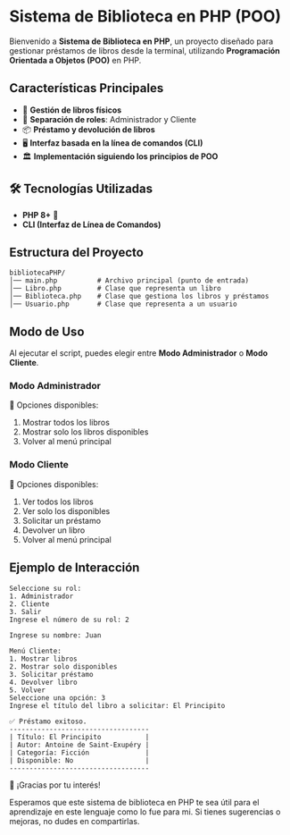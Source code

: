 # Sistema de Biblioteca en PHP (POO)

Bienvenido a **Sistema de Biblioteca en PHP**, un proyecto diseñado para gestionar préstamos de libros desde la terminal, utilizando **Programación Orientada a Objetos (POO)** en PHP.

## Características Principales
- 📖 **Gestión de libros físicos**
- 🔑 **Separación de roles**: Administrador y Cliente
- 📦 **Préstamo y devolución de libros**
- 🖥️ **Interfaz basada en la línea de comandos (CLI)**
- 🏛 **Implementación siguiendo los principios de POO**

## 🛠️ Tecnologías Utilizadas
- **PHP 8+** 🐘
- **CLI (Interfaz de Línea de Comandos)**

## Estructura del Proyecto
```
bibliotecaPHP/
│── main.php          # Archivo principal (punto de entrada)
│── Libro.php         # Clase que representa un libro
│── Biblioteca.php    # Clase que gestiona los libros y préstamos
│── Usuario.php       # Clase que representa a un usuario
```

## Modo de Uso
Al ejecutar el script, puedes elegir entre **Modo Administrador** o **Modo Cliente**.

### Modo Administrador
📌 Opciones disponibles:
1. Mostrar todos los libros
2. Mostrar solo los libros disponibles
3. Volver al menú principal

### Modo Cliente
📌 Opciones disponibles:
1. Ver todos los libros
2. Ver solo los disponibles
3. Solicitar un préstamo
4. Devolver un libro
5. Volver al menú principal

## Ejemplo de Interacción
```
Seleccione su rol:
1. Administrador
2. Cliente
3. Salir
Ingrese el número de su rol: 2

Ingrese su nombre: Juan

Menú Cliente:
1. Mostrar libros
2. Mostrar solo disponibles
3. Solicitar préstamo
4. Devolver libro
5. Volver
Seleccione una opción: 3
Ingrese el título del libro a solicitar: El Principito

✅ Préstamo exitoso.
-----------------------------------
| Título: El Principito           |
| Autor: Antoine de Saint-Exupéry |
| Categoría: Ficción              |
| Disponible: No                  |
-----------------------------------
```
📢 ¡Gracias por tu interés!

Esperamos que este sistema de biblioteca en PHP te sea útil para el aprendizaje en este lenguaje como lo fue para mi. Si tienes sugerencias o mejoras, no dudes en compartirlas.

